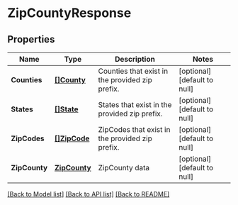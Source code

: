# ZipCountyResponse

## Properties
Name | Type | Description | Notes
------------ | ------------- | ------------- | -------------
**Counties** | [**[]County**](County.md) | Counties that exist in the provided zip prefix. | [optional] [default to null]
**States** | [**[]State**](State.md) | States that exist in the provided zip prefix. | [optional] [default to null]
**ZipCodes** | [**[]ZipCode**](ZipCode.md) | ZipCodes that exist in the provided zip prefix. | [optional] [default to null]
**ZipCounty** | [**ZipCounty**](ZipCounty.md) | ZipCounty data | [optional] [default to null]

[[Back to Model list]](../README.md#documentation-for-models) [[Back to API list]](../README.md#documentation-for-api-endpoints) [[Back to README]](../README.md)


